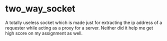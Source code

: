 # two_way_socket
A totally useless socket which is made just for extracting the ip address of a requester while acting as a proxy for a server. Neither did it help me get high score on my assignment as well. 
